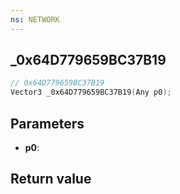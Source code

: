 ```yaml
---
ns: NETWORK
---
```

## _0x64D779659BC37B19

```c
// 0x64D779659BC37B19
Vector3 _0x64D779659BC37B19(Any p0);
```


## Parameters
* **p0**: 

## Return value
